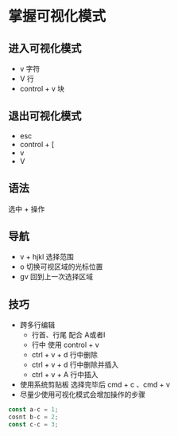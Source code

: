 # 掌握可视化模式

## 进入可视化模式
* v 字符
* V 行
* control + v 块

## 退出可视化模式
* esc
* control + [
* v
* V

## 语法
选中 + 操作

## 导航
* v + hjkl 选择范围
* o 切换可视区域的光标位置
* gv 回到上一次选择区域

## 技巧
* 跨多行编辑 
  * 行首、行尾 配合 A或者I
  * 行中 使用 control + v
  * ctrl + v + d 行中删除
  * ctrl + v + d 行中删除并插入
  * ctrl + v + A 行中插入
* 使用系统剪贴板 选择完毕后 cmd + c 、cmd + v
* 尽量少使用可视化模式会增加操作的步骤

```js
const a-c = 1;
cosnt b-c = 2;
const c-c = 3;
```
